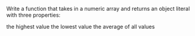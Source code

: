 Write a function that takes in a numeric array and returns an object literal with three properties:

the highest value
the lowest value
the average of all values